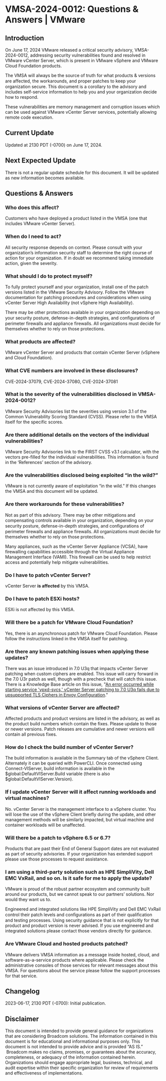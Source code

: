# VMSA-2024-0012: Questions & Answers | VMware
Introduction
------------

On June 17, 2024 VMware released a critical security advisory, VMSA-2024-0012, addressing security vulnerabilities found and resolved in VMware vCenter Server, which is present in VMware vSphere and VMware Cloud Foundation products.

The VMSA will always be the source of truth for what products & versions are aﬀected, the workarounds, and proper patches to keep your organization secure. This document is a corollary to the advisory and includes self-service information to help you and your organization decide how to respond.

These vulnerabilities are memory management and corruption issues which can be used against VMware vCenter Server services, potentially allowing remote code execution.

Current Update
--------------

Updated at 2130 PDT (-0700) on June 17, 2024.

Next Expected Update
--------------------

There is not a regular update schedule for this document. It will be updated as new information becomes available.

Questions & Answers
-------------------

### Who does this affect?

Customers who have deployed a product listed in the VMSA (one that includes VMware vCenter Server).

### When do I need to act?

All security response depends on context. Please consult with your organization’s information security staff to determine the right course of action for your organization. If in doubt we recommend taking immediate action, given the severity.

### What should I do to protect myself?

To fully protect yourself and your organization, install one of the patch versions listed in the VMware Security Advisory. Follow the VMware documentation for patching procedures and considerations when using vCenter Server High Availability (not vSphere High Availability).

There may be other protections available in your organization depending on your security posture, defense-in-depth strategies, and conﬁgurations of perimeter firewalls and appliance firewalls. All organizations must decide for themselves whether to rely on those protections.

### What products are affected?

VMware vCenter Server and products that contain vCenter Server (vSphere and Cloud Foundation).

### What CVE numbers are involved in these disclosures?

CVE-2024-37079, CVE-2024-37080, CVE-2024-37081

### What is the severity of the vulnerabilities disclosed in VMSA-2024-0012?

VMware Security Advisories list the severities using version 3.1 of the Common Vulnerability Scoring Standard (CVSS). Please refer to the VMSA itself for the specific scores.

### Are there additional details on the vectors of the individual vulnerabilities?

VMware Security Advisories link to the FIRST CVSS v3.1 calculator, with the vectors pre-filled for the individual vulnerabilities. This information is found in the ‘References’ section of the advisory.

### Are the vulnerabilities disclosed being exploited “in the wild?”

VMware is not currently aware of exploitation “in the wild.” If this changes the VMSA and this document will be updated.

### Are there workarounds for these vulnerabilities?

Not as part of this advisory. There may be other mitigations and compensating controls available in your organization, depending on your security posture, defense-in-depth strategies, and conﬁgurations of perimeter firewalls and appliance firewalls. All organizations must decide for themselves whether to rely on those protections.

Many appliances, such as the vCenter Server Appliance (VCSA), have firewalling capabilities accessible through the Virtual Appliance Management Interface (VAMI). This firewall can be used to help restrict access and potentially help mitigate vulnerabilities.

### Do I have to patch vCenter Server?

vCenter Server **is affected** by this VMSA.

### Do I have to patch ESXi hosts?

ESXi is not affected by this VMSA.

### Will there be a patch for VMware Cloud Foundation?

Yes, there is an asynchronous patch for VMware Cloud Foundation. Please follow the instructions linked in the VMSA itself for patching.

### Are there any known patching issues when applying these updates?

There was an issue introduced in 7.0 U3q that impacts vCenter Server patching when custom ciphers are enabled. This issue will carry forward in the 7.0 U3r patch as well, though with a precheck that will catch this issue. There is a Knowledge Base article on this issue, "[An error occurred while starting service 'vpxd-svcs,' vCenter Server patching to 7.0 U3q fails due to upsupported TLS Ciphers in Envoy Configuration](https://knowledge.broadcom.com/external/article/369485)."

### What versions of vCenter Server are affected?

Affected products and product versions are listed in the advisory, as well as the product build numbers which contain the fixes. Please update to those or newer versions. Patch releases are cumulative and newer versions will contain all previous fixes.

### How do I check the build number of vCenter Server?

The build information is available in the Summary tab of the vSphere Client. Alternately it can be queried with PowerCLI. Once connected using Connect-VIServer, build information is available in the $global:DefaultVIServer.Build variable (there is also $global:DefaultVIServer.Version).

### If I update vCenter Server will it affect running workloads and virtual machines?

No. vCenter Server is the management interface to a vSphere cluster. You will lose the use of the vSphere Client briefly during the update, and other management methods will be similarly impacted, but virtual machine and container workloads will be unaffected.

### Will there be a patch to vSphere 6.5 or 6.7?

Products that are past their End of General Support dates are not evaluated as part of security advisories. If your organization has extended support please use those processes to request assistance.

### I am using a third-party solution such as HPE SimpliVity, Dell EMC VxRail, and so on. Is it safe for me to apply the update?

VMware is proud of the robust partner ecosystem and community built around our products, but we cannot speak to our partners’ solutions. Nor would they want us to.

Engineered and integrated solutions like HPE SimpliVity and Dell EMC VxRail control their patch levels and conﬁgurations as part of their qualiﬁcation and testing processes. Using security guidance that is not explicitly for that product and product version is never advised. If you use engineered and integrated solutions please contact those vendors directly for guidance.

### Are VMware Cloud and hosted products patched?

VMware delivers VMSA information as a message inside hosted, cloud, and software-as-a-service products where applicable. Please check the administrative consoles of those services for relevant messages about this VMSA. For questions about the service please follow the support processes for that service.

Changelog
---------

2023-06-17, 2130 PDT (-0700): Initial publication.

Disclaimer
----------

This document is intended to provide general guidance for organizations that are considering Broadcom solutions. The information contained in this document is for educational and informational purposes only. This document is not intended to provide advice and is provided “AS IS.”  Broadcom makes no claims, promises, or guarantees about the accuracy, completeness, or adequacy of the information contained herein. Organizations should engage appropriate legal, business, technical, and audit expertise within their specific organization for review of requirements and effectiveness of implementations.